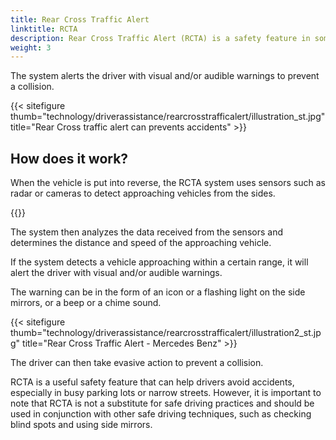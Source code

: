 ```yaml
---
title: Rear Cross Traffic Alert
linktitle: RCTA
description: Rear Cross Traffic Alert (RCTA) is a safety feature in some modern cars that uses sensors to detect approaching vehicles from the side when backing out of a parking space or driveway.
weight: 3
---
```

<!-- markdownlint-disable MD033 -->

The system alerts the driver with visual and/or audible warnings to prevent a collision.

{{< sitefigure thumb="technology/driverassistance/rearcrosstrafficalert/illustration_st.jpg" title="Rear Cross traffic alert can prevents accidents" >}}

## How does it work?

When the vehicle is put into reverse, the RCTA system uses sensors such as radar or cameras to detect approaching vehicles from the sides.

{{<evkxdisplayaddarticle />}}

The system then analyzes the data received from the sensors and determines the distance and speed of the approaching vehicle.

If the system detects a vehicle approaching within a certain range, it will alert the driver with visual and/or audible warnings.

The warning can be in the form of an icon or a flashing light on the side mirrors, or a beep or a chime sound.

{{< sitefigure thumb="technology/driverassistance/rearcrosstrafficalert/illustration2_st.jpg" title="Rear Cross Traffic Alert - Mercedes Benz" >}}

The driver can then take evasive action to prevent a collision.

RCTA is a useful safety feature that can help drivers avoid accidents, especially in busy parking lots or narrow streets. However, it is important to note that RCTA is not a substitute for safe driving practices and should be used in conjunction with other safe driving techniques, such as checking blind spots and using side mirrors.
